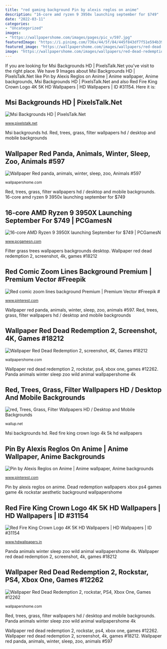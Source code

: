 ```yaml
---
title: "red gaming background Pin by alexis reglos on anime"
description: "16-core amd ryzen 9 3950x launching september for $749"
date: "2022-03-11"
categories:
- "Uncategorized"
images:
- "https://wallpapershome.com/images/pages/pic_v/597.jpg"
featuredImage: "https://i.pinimg.com/736x/44/5f/84/445f843df7f51e594b39d23ac544ce74.jpg"
featured_image: "https://wallpapershome.com/images/wallpapers/red-dead-redemption-2-1280x720-rockstar-ps4-xbox-one-12262.jpg"
image: "https://wallpapershome.com/images/wallpapers/red-dead-redemption-2-2560x1440-screenshot-4k-18212.jpg"
---
```


If you are looking for Msi Backgrounds HD | PixelsTalk.Net you've visit to the right place. We have 9 Images about Msi Backgrounds HD | PixelsTalk.Net like Pin by Alexis Reglos on Anime | Anime wallpaper, Anime backgrounds, Msi Backgrounds HD | PixelsTalk.Net and also Red Fire King Crown Logo 4K 5K HD Wallpapers | HD Wallpapers | ID #31154. Here it is:

## Msi Backgrounds HD | PixelsTalk.Net

![Msi Backgrounds HD | PixelsTalk.Net](https://www.pixelstalk.net/wp-content/uploads/2016/08/Msi-Logo-Background-1-620x349.jpg "Wallpaper red dead redemption 2, screenshot, 4k, games #18212")

<small>www.pixelstalk.net</small>

Msi backgrounds hd. Red, trees, grass, filter wallpapers hd / desktop and mobile backgrounds

## Wallpaper Red Panda, Animals, Winter, Sleep, Zoo, Animals #597

![Wallpaper Red panda, animals, winter, sleep, zoo, Animals #597](https://wallpapershome.com/images/pages/pic_v/597.jpg "Filter grass trees wallpapers backgrounds desktop")

<small>wallpapershome.com</small>

Red, trees, grass, filter wallpapers hd / desktop and mobile backgrounds. 16-core amd ryzen 9 3950x launching september for $749

## 16-core AMD Ryzen 9 3950X Launching September For $749 | PCGamesN

![16-core AMD Ryzen 9 3950X launching September for $749 | PCGamesN](https://www.pcgamesn.com/wp-content/uploads/2019/05/amd-ryzen-3000-1.jpg "Dead redemption wallpapers xbox ps4 games game 4k rockstar aesthetic background wallpapershome")

<small>www.pcgamesn.com</small>

Filter grass trees wallpapers backgrounds desktop. Wallpaper red dead redemption 2, screenshot, 4k, games #18212

## Red Comic Zoom Lines Background Premium | Premium Vector #Freepik #

![Red comic zoom lines background Premium | Premium Vector #Freepik #](https://i.pinimg.com/736x/a7/56/bc/a756bcba89a2572f67a4049731881439.jpg "Pixelstalk wallpaperplay chọn bảng")

<small>www.pinterest.com</small>

Wallpaper red panda, animals, winter, sleep, zoo, animals #597. Red, trees, grass, filter wallpapers hd / desktop and mobile backgrounds

## Wallpaper Red Dead Redemption 2, Screenshot, 4K, Games #18212

![Wallpaper Red Dead Redemption 2, screenshot, 4K, Games #18212](https://wallpapershome.com/images/wallpapers/red-dead-redemption-2-2560x1440-screenshot-4k-18212.jpg "Dead redemption 4k screenshot 2k games wallpapers")

<small>wallpapershome.com</small>

Wallpaper red dead redemption 2, rockstar, ps4, xbox one, games #12262. Panda animals winter sleep zoo wild animal wallpapershome 4k

## Red, Trees, Grass, Filter Wallpapers HD / Desktop And Mobile Backgrounds

![red, Trees, Grass, Filter Wallpapers HD / Desktop and Mobile Backgrounds](http://wallup.net/wp-content/uploads/2017/03/28/327612-red-trees-grass-filter.jpg "Pixelstalk wallpaperplay chọn bảng")

<small>wallup.net</small>

Msi backgrounds hd. Red fire king crown logo 4k 5k hd wallpapers

## Pin By Alexis Reglos On Anime | Anime Wallpaper, Anime Backgrounds

![Pin by Alexis Reglos on Anime | Anime wallpaper, Anime backgrounds](https://i.pinimg.com/736x/44/5f/84/445f843df7f51e594b39d23ac544ce74.jpg "16-core amd ryzen 9 3950x launching september for $749")

<small>www.pinterest.com</small>

Pin by alexis reglos on anime. Dead redemption wallpapers xbox ps4 games game 4k rockstar aesthetic background wallpapershome

## Red Fire King Crown Logo 4K 5K HD Wallpapers | HD Wallpapers | ID #31154

![Red Fire King Crown Logo 4K 5K HD Wallpapers | HD Wallpapers | ID #31154](https://www.hdwallpapers.in/download/red_fire_king_crown_logo_4k_5k_hd-1600x900.jpg "16-core amd ryzen 9 3950x launching september for $749")

<small>www.hdwallpapers.in</small>

Panda animals winter sleep zoo wild animal wallpapershome 4k. Wallpaper red dead redemption 2, screenshot, 4k, games #18212

## Wallpaper Red Dead Redemption 2, Rockstar, PS4, Xbox One, Games #12262

![Wallpaper Red Dead Redemption 2, rockstar, PS4, Xbox One, Games #12262](https://wallpapershome.com/images/wallpapers/red-dead-redemption-2-1280x720-rockstar-ps4-xbox-one-12262.jpg "Wallpaper red panda, animals, winter, sleep, zoo, animals #597")

<small>wallpapershome.com</small>

Red, trees, grass, filter wallpapers hd / desktop and mobile backgrounds. Panda animals winter sleep zoo wild animal wallpapershome 4k

Wallpaper red dead redemption 2, rockstar, ps4, xbox one, games #12262. Wallpaper red dead redemption 2, screenshot, 4k, games #18212. Wallpaper red panda, animals, winter, sleep, zoo, animals #597

